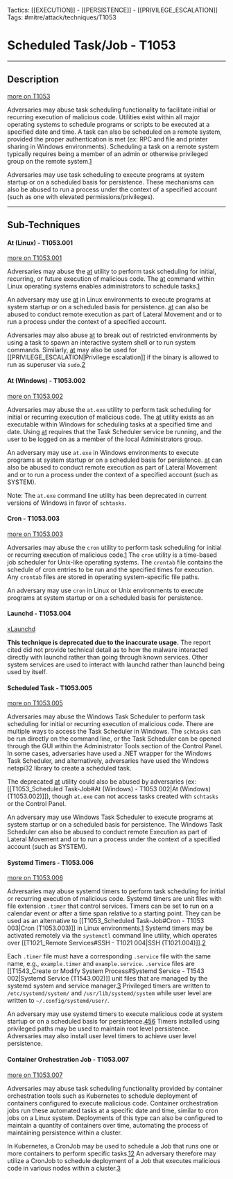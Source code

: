 Tactics: [[EXECUTION]] - [[PERSISTENCE]] - [[PRIVILEGE_ESCALATION]]
Tags: #mitre/attack/techniques/T1053  

# Scheduled Task/Job - T1053
---
## Description
[more on T1053](https://attack.mitre.org/techniques/T1053)

Adversaries may abuse task scheduling functionality to facilitate initial or recurring execution of malicious code. Utilities exist within all major operating systems to schedule programs or scripts to be executed at a specified date and time. A task can also be scheduled on a remote system, provided the proper authentication is met (ex: RPC and file and printer sharing in Windows environments). Scheduling a task on a remote system typically requires being a member of an admin or otherwise privileged group on the remote system.[1](https://technet.microsoft.com/en-us/library/cc785125.aspx)

Adversaries may use task scheduling to execute programs at system startup or on a scheduled basis for persistence. These mechanisms can also be abused to run a process under the context of a specified account (such as one with elevated permissions/privileges).

---
## Sub-Techniques

#### At (Linux) - T1053.001
[more on T1053.001](https://attack.mitre.org/techniques/T1053/001)

Adversaries may abuse the [at](https://attack.mitre.org/software/S0110) utility to perform task scheduling for initial, recurring, or future execution of malicious code. The [at](https://attack.mitre.org/software/S0110) command within Linux operating systems enables administrators to schedule tasks.[1](https://kifarunix.com/scheduling-tasks-using-at-command-in-linux/)

An adversary may use [at](https://attack.mitre.org/software/S0110) in Linux environments to execute programs at system startup or on a scheduled basis for persistence. [at](https://attack.mitre.org/software/S0110) can also be abused to conduct remote execution as part of Lateral Movement and or to run a process under the context of a specified account.

Adversaries may also abuse [at](https://attack.mitre.org/software/S0110) to break out of restricted environments by using a task to spawn an interactive system shell or to run system commands. Similarly, [at](https://attack.mitre.org/software/S0110) may also be used for [[PRIVILEGE_ESCALATION|Privilege escalation]] if the binary is allowed to run as superuser via `sudo`.[2](https://gtfobins.github.io/gtfobins/at/)

#### At (Windows) - T1053.002
[more on T1053.002](https://attack.mitre.org/techniques/T1053/002)

Adversaries may abuse the `at.exe` utility to perform task scheduling for initial or recurring execution of malicious code. The [at](https://attack.mitre.org/software/S0110) utility exists as an executable within Windows for scheduling tasks at a specified time and date. Using [at](https://attack.mitre.org/software/S0110) requires that the Task Scheduler service be running, and the user to be logged on as a member of the local Administrators group.

An adversary may use `at.exe` in Windows environments to execute programs at system startup or on a scheduled basis for persistence. [at](https://attack.mitre.org/software/S0110) can also be abused to conduct remote execution as part of Lateral Movement and or to run a process under the context of a specified account (such as SYSTEM).

Note: The `at.exe` command line utility has been deprecated in current versions of Windows in favor of `schtasks`.

#### Cron - T1053.003
[more on T1053.003](https://attack.mitre.org/techniques/T1053/003)

Adversaries may abuse the `cron` utility to perform task scheduling for initial or recurring execution of malicious code.[1](https://labs.sentinelone.com/20-common-tools-techniques-used-by-macos-threat-actors-malware/) The `cron` utility is a time-based job scheduler for Unix-like operating systems. The `crontab` file contains the schedule of cron entries to be run and the specified times for execution. Any `crontab` files are stored in operating system-specific file paths.

An adversary may use `cron` in Linux or Unix environments to execute programs at system startup or on a scheduled basis for persistence.

#### Launchd - T1053.004
[xLaunchd](https://attack.mitre.org/techniques/T1053/004)

**This technique is deprecated due to the inaccurate usage.** The report cited did not provide technical detail as to how the malware interacted directly with launchd rather than going through known services. Other system services are used to interact with launchd rather than launchd being used by itself.

#### Scheduled Task - T1053.005
[more on T1053.005](https://attack.mitre.org/techniques/T1053/005)

Adversaries may abuse the Windows Task Scheduler to perform task scheduling for initial or recurring execution of malicious code. There are multiple ways to access the Task Scheduler in Windows. The `schtasks` can be run directly on the command line, or the Task Scheduler can be opened through the GUI within the Administrator Tools section of the Control Panel. In some cases, adversaries have used a .NET wrapper for the Windows Task Scheduler, and alternatively, adversaries have used the Windows netapi32 library to create a scheduled task.

The deprecated [at](https://attack.mitre.org/software/S0110) utility could also be abused by adversaries (ex: [[T1053_Scheduled Task-Job#At (Windows) - T1053 002|At (Windows) (T1053.002)]]), though `at.exe` can not access tasks created with `schtasks` or the Control Panel.

An adversary may use Windows Task Scheduler to execute programs at system startup or on a scheduled basis for persistence. The Windows Task Scheduler can also be abused to conduct remote Execution as part of Lateral Movement and or to run a process under the context of a specified account (such as SYSTEM).

#### Systemd Timers - T1053.006
[more on T1053.006](https://attack.mitre.org/techniques/T1053/006)

Adversaries may abuse systemd timers to perform task scheduling for initial or recurring execution of malicious code. Systemd timers are unit files with file extension `.timer` that control services. Timers can be set to run on a calendar event or after a time span relative to a starting point. They can be used as an alternative to [[T1053_Scheduled Task-Job#Cron - T1053 003|Cron (T1053.003)]] in Linux environments.[1](https://wiki.archlinux.org/index.php/Systemd/Timers) Systemd timers may be activated remotely via the `systemctl` command line utility, which operates over [[T1021_Remote Services#SSH - T1021 004|SSH (T1021.004)]].[2](https://www.tecmint.com/control-systemd-services-on-remote-linux-server/)

Each `.timer` file must have a corresponding `.service` file with the same name, e.g., `example.timer` and `example.service`. `.service` files are [[T1543_Create or Modify System Process#Systemd Service - T1543 002|Systemd Service (T1543.002)]] unit files that are managed by the systemd system and service manager.[3](http://man7.org/linux/man-pages/man1/systemd.1.html) Privileged timers are written to `/etc/systemd/system/` and `/usr/lib/systemd/system` while user level are written to `~/.config/systemd/user/`.

An adversary may use systemd timers to execute malicious code at system startup or on a scheduled basis for persistence.[4](https://www.bleepingcomputer.com/news/security/malware-found-in-arch-linux-aur-package-repository/)[5](https://gist.github.com/campuscodi/74d0d2e35d8fd9499c76333ce027345a)[6](https://lists.archlinux.org/pipermail/aur-general/2018-July/034153.html) Timers installed using privileged paths may be used to maintain root level persistence. Adversaries may also install user level timers to achieve user level persistence.

#### Container Orchestration Job - T1053.007
[more on T1053.007](https://attack.mitre.org/techniques/T1053/007)

Adversaries may abuse task scheduling functionality provided by container orchestration tools such as Kubernetes to schedule deployment of containers configured to execute malicious code. Container orchestration jobs run these automated tasks at a specific date and time, similar to cron jobs on a Linux system. Deployments of this type can also be configured to maintain a quantity of containers over time, automating the process of maintaining persistence within a cluster.

In Kubernetes, a CronJob may be used to schedule a Job that runs one or more containers to perform specific tasks.[1](https://kubernetes.io/docs/concepts/workloads/controllers/job/)[2](https://kubernetes.io/docs/concepts/workloads/controllers/cron-jobs/) An adversary therefore may utilize a CronJob to schedule deployment of a Job that executes malicious code in various nodes within a cluster.[3](https://www.microsoft.com/security/blog/2020/04/02/attack-matrix-kubernetes/)

